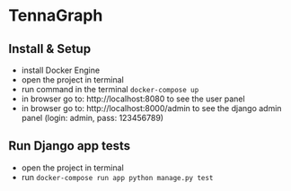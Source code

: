 # TennaGraph

## Install & Setup
- install Docker Engine
- open the project in terminal
- run command in the terminal `docker-compose up`
- in browser go to: http://localhost:8080 to see the user panel 
- in browser go to: http://localhost:8000/admin to see the django admin panel (login: admin, pass: 123456789)


## Run Django app tests
- open the project in terminal
- run `docker-compose run app python manage.py test`
